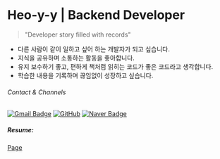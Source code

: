 
# Heo-y-y | Backend Developer
> "Developer story filled with records"
- 다른 사람이 같이 일하고 싶어 하는 개발자가 되고 싶습니다.
- 지식을 공유하며 소통하는 활동을 좋아합니다.
- 유지 보수하기 좋고, 편하게 책처럼 읽히는 코드가 좋은 코드라고 생각합니다.
- 학습한 내용을 기록하며 끊임없이 성장하고 싶습니다.
###### Contact & Channels
[![Gmail Badge](https://img.shields.io/badge/Gmail-d14836?style=flat-square&logo=Gmail&logoColor=white&link=mailto:localhost8586@gmail.com)](mailto:localhost8586@gmail.com)
[![GitHub](https://img.shields.io/badge/GitHub-181717.svg?&style=flat-square&logo=github&logoColor=white)](https://github.com/Heo-y-y)
[![Naver Badge](https://img.shields.io/badge/Naver-03C75A?style=flat-square&logo=Naver&logoColor=white&link=mailto:gjdbs2597@naver.com)](mailto:gjdbs2597@naver.com)
##### Resume:
[Page](https://common-mouth-660.notion.site/a40d96927f9246a89f18b7e4de74754b?pvs=4)

